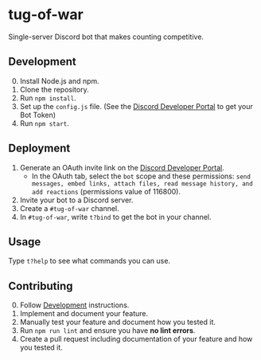 # tug-of-war

Single-server Discord bot that makes counting competitive.

## Development

0. Install Node.js and npm.
1. Clone the repository.
2. Run `npm install`.
3. Set up the `config.js` file. (See the [Discord Developer Portal](https://discord.com/developers/applications/) to get your Bot Token)
4. Run `npm start`.

## Deployment

1. Generate an OAuth invite link on the [Discord Developer Portal](https://discord.com/developers/applications/).
    * In the OAuth tab, select the `bot` scope and these permissions: `send messages, embed links, attach files, read message history, and add reactions` (permissions value of 116800).
2. Invite your bot to a Discord server.
3. Create a `#tug-of-war` channel.
4. In `#tug-of-war`, write `t?bind` to get the bot in your channel.

## Usage

Type `t?help` to see what commands you can use.

## Contributing

0. Follow [Development](#development) instructions.
1. Implement and document your feature.
2. Manually test your feature and document how you tested it.
3. Run `npm run lint` and ensure you have **no lint errors**.
4. Create a pull request including documentation of your feature and how you tested it.
